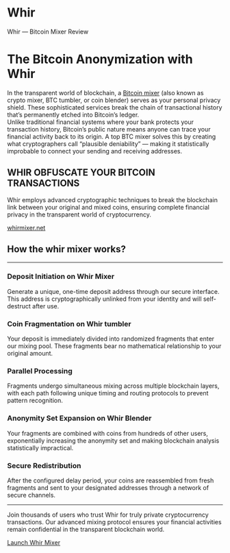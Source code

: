 # Whir
Whir — Bitcoin Mixer Review
<body>
  <h1>The Bitcoin Anonymization with Whir</h1>
<p>In the transparent world of blockchain, a <a href="https://whirmixer.net/">Bitcoin mixer</a> (also known as crypto mixer, BTC tumbler, or coin blender) serves as your personal privacy shield. These sophisticated services break the chain of transactional history that’s permanently etched into Bitcoin’s ledger. <br>Unlike traditional financial systems where your bank protects your transaction history, Bitcoin’s public nature means anyone can trace your financial activity back to its origin. A top BTC mixer solves this by creating what cryptographers call “plausible deniability” — making it statistically improbable to connect your sending and receiving addresses.</p>
<h2>WHIR OBFUSCATE YOUR BITCOIN TRANSACTIONS</h2>
<p>Whir employs advanced cryptographic techniques to break the blockchain link between your original and mixed coins, ensuring complete financial privacy in the transparent world of cryptocurrency.</p>
<a href="https://whirmixer.net/">whirmixer.net</a>
<br>
<h2>How the whir mixer works?</h2>
<hr>
  <h3>Deposit Initiation on Whir Mixer</h3>
<p>Generate a unique, one-time deposit address through our secure interface. This address is cryptographically unlinked from your identity and will self-destruct after use.</p>
  <h3>Coin Fragmentation on Whir tumbler</h3>
<p>Your deposit is immediately divided into randomized fragments that enter our mixing pool. These fragments bear no mathematical relationship to your original amount.</p>
  <h3>Parallel Processing</h3>
<p>Fragments undergo simultaneous mixing across multiple blockchain layers, with each path following unique timing and routing protocols to prevent pattern recognition.</p>
  <h3>Anonymity Set Expansion on Whir Blender</h3>
<p>Your fragments are combined with coins from hundreds of other users, exponentially increasing the anonymity set and making blockchain analysis statistically impractical.</p>
  <h3>Secure Redistribution</h3>
<p>After the configured delay period, your coins are reassembled from fresh fragments and sent to your designated addresses through a network of secure channels.</p>
<hr>
<p>Join thousands of users who trust Whir for truly private cryptocurrency transactions. Our advanced mixing protocol ensures your financial activities remain confidential in the transparent blockchain world.</p>
<a href="https://whirmixer.net/">Launch Whir Mixer</a>
</body>
